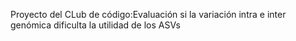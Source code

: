 
Proyecto del CLub de código:Evaluación si la variación intra e inter genómica
dificulta la utilidad de los ASVs
